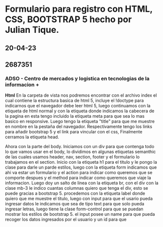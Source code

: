 # Formulario para registro con HTML, CSS, BOOTSTRAP 5 hecho por Julian Tique.
## 20-04-23
## 2687351
### ADSO - Centro de mercados y logistica en tecnologias de la informacion +

**Html**
En la carpeta de vista nos podremos encontrar con el archivo index el cual contiene la estructura basica de html 5, incluye el !doctype para indicarnos que el navegador debe leer html 5, luego continuamos con la etiqueta de html normal y con la etiqueta <head> donde indicamos la cabecera de la pagina en esta tengo incluido la etiqueta meta para que sea lo mas basico en responsive.  Luego tengo la etiqueta "title" para que me muestre en nombre en la pestaña del navegador. Respectivamente tengo los links para añadir bootstrap 5 y el link para vincular con el css, Finalmente cerramos la etiqueta head.
  
Ahora con la parte del body. Iniciamos con un div para que contenga todo lo que vamos usar en el body, lo dividimos en algunas etiquetas semanthic de las cuales usamos header, nav, section, footer y el formulario lo trabajamos en el section.  Inicio con la etiqueta h1 para el titulo y le pongo la clase para darle un parde estilos, luego con la etiqueta form indicamos que ahi va estar un formulario y el action para indicar como queremos que se comporte despues y el method para indicar como queremos que viaje la informacion. Luego doy un salto de linea con la etiqueta br, con el div con la clase mb-3 le indico cuantas columnas quiero que tenga el div, esto se puede gracias a bootstrap 5. procedemos con la etiqueta label donde quiero que me muestre el titulo, luego con input para que el usario pueda ingresar datos le indicamos que sea de tipo text para que solo pueda ingresar letras, luego tiene la clase form-control para que se puedan mostrar los estilos de bootstrap 5. el input posee un name para que pueda recoger los datos ingresados por el usuario y un id para que 
